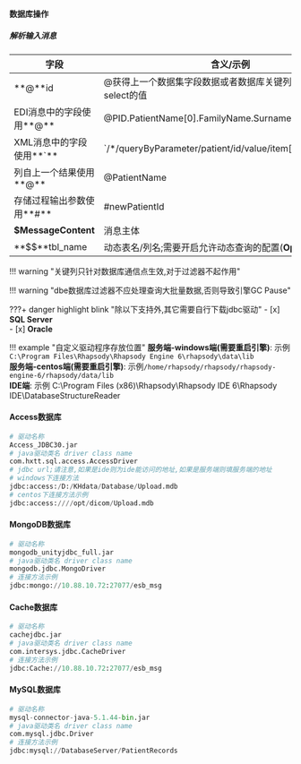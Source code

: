 #### **数据库操作**

##### 解析输入消息

| 字段                      | 含义/示例                                                    |
| ------------------------- | ------------------------------------------------------------ |
| **@**id                   | @获得上一个数据集字段数据或者数据库关键列或者存储过程select的值 |
| EDI消息中的字段使用**@**  | @PID.PatientName[0].FamilyName.Surname                       |
| XML消息中的字段使用**`**  | &#96;/*/queryByParameter/patient/id/value/item[1]/@extension&#96; |
| 列自上一个结果使用**@**   | @PatientName                                                 |
| 存储过程输出参数使用**#** | #newPatientId                                                |
| **$MessageContent**       | 消息主体                                                     |
| **$$**tbl_name            | 动态表名/列名;需要开启允许动态查询的配置(**Options**)        |

!!! warning "关键列只针对数据库通信点生效,对于过滤器不起作用"

!!! warning "dbe数据库过滤器不应处理查询大批量数据,否则导致引擎GC Pause"

???+ danger highlight blink "除以下支持外,其它需要自行下载jdbc驱动"
	- [x] **SQL Server**<br>
    - [x] **Oracle**

!!! example  "自定义驱动程序存放位置"
     **服务端-windows端(需要重启引擎)**: 示例`C:\Program Files\Rhapsody\Rhapsody Engine 6\rhapsody\data\lib` <br>
     **服务端-centos端(需要重启引擎)**: 示例`/home/rhapsody/rhapsody/rhapsody-engine-6/rhapsody/data/lib` <br>
     **IDE端**: 示例 C:\Program Files (x86)\Rhapsody\Rhapsody IDE 6\Rhapsody IDE\DatabaseStructureReader


#### Access数据库

```python
# 驱动名称
Access_JDBC30.jar
# java驱动类名 driver class name
com.hxtt.sql.access.AccessDriver
# jdbc url;请注意,如果是ide则为ide能访问的地址,如果是服务端则填服务端的地址
# windows下连接方法
jdbc:access:/D:/KHdata/Database/Upload.mdb
# centos下连接方法示例
jdbc:access:////opt/dicom/Upload.mdb
```

#### MongoDB数据库

```python
# 驱动名称
mongodb_unityjdbc_full.jar
# java驱动类名 driver class name
mongodb.jdbc.MongoDriver
# 连接方法示例
jdbc:mongo://10.88.10.72:27077/esb_msg
```

#### Cache数据库

```python
# 驱动名称
cachejdbc.jar
# java驱动类名 driver class name
com.intersys.jdbc.CacheDriver
# 连接方法示例
jdbc:Cache://10.88.10.72:27077/esb_msg
```

#### MySQL数据库

```python
# 驱动名称
mysql-connector-java-5.1.44-bin.jar
# java驱动类名 driver class name
com.mysql.jdbc.Driver
# 连接方法示例
jdbc:mysql://DatabaseServer/PatientRecords
```

